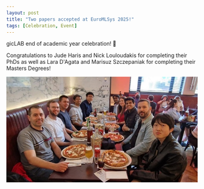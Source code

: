 ```yaml
---
layout: post
title: "Two papers accepted at EuroMLSys 2025!"
tags: [Celebration, Event]
---
```

gicLAB end of academic year celebration! 🙂

Congratulations to Jude Haris and Nick Louloudakis for completing their PhDs as well as Lara D'Agata and Marisuz Szczepaniak for completing their Masters Degrees!

![gicLAB Dinner Photo](/assets/img/gicLAB_dinner.jpeg)